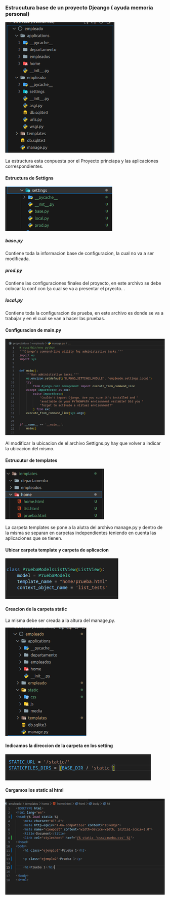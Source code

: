 
<h3>Estrucutura base de un proyecto Djeango ( ayuda memoria personal)</h3>

<img src="media/Estructura.png" alt="">
<p>La estructura esta conpuesta por el Proyecto princiapa y las aplicaciones correspondientes.</p>

<h4>Estructura de Settigns</h5>
<img src="media/Settings.png" alt="">

<h5>base.py</h5>
<p>Contiene toda la informacion base de configuracion, la cual no va a ser modificada.</p>
<h5>prod.py</h5>
<p>Contiene las configuraciones finales del proyecto, en este archivo se debe colocar la conf con l;a cual se va a presentar el pryecto. .</p>
<h5>local.py</h5>
<p>Contiene toda la configuracion de prueba, en este archivo es donde se va a trabajar y en el cual se van a hacer las pruebas.</p>


<h4>Configuracion de main.py</h5>
<img src="media/main.png" alt="">
<p>Al modificar la ubicacion de el archivo Settigns.py hay que volver a indicar la ubicacion del mismo.</p>

<h4>Estrucutur de templates</h4>
<img src="media/templates.png" alt="">
<p>La carpeta templates se pone a la alutra del archivo manage.py y dentro de la misma se separan en carpetas independientes teniendo en cuenta las aplicaciones que se tienen.</p>

<h4>Ubicar carpeta template y carpeta de aplicacion</h4>
<img src="media/configviews.png" alt="">

<h4>Creacion de la carpeta static</h4>
<p>La misma debe ser creada a la altura del manage,py.</p>
<img src="media/static.png" alt="">

<h4>Indicamos la direccion de la carpeta en los setting</h4>
<img src="media/ubistatic.png" alt="">

<h4>Cargamos los static al html</h4>
<img src="media/cargamos html.png" alt="">

